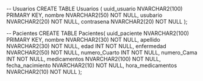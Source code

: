 -- Usuarios
CREATE TABLE Usuarios (
    uuid_usuario NVARCHAR2(100) PRIMARY KEY,
    nombre NVARCHAR2(50) NOT NULL,
    usubario NVARCHAR2(20) NOT NULL,
    contrasena NVARCHAR2(20) NOT NULL
);

-- Pacientes
CREATE TABLE Pacientes(
uuid_paciente NVARCHAR2(100) PRIMARY KEY,
nombre NVARCHAR2(30) NOT NULL,
apellido NVARCHAR2(30) NOT NULL,
edad INT NOT NULL, 
enfermedad NVARCHAR2(50) NOT NULL,
numero_Cuarto INT NOT NULL,
numero_Cama INT NOT NULL,
medicamentos NVARCHAR2(100) NOT NULL,
fecha_nacimiento NVARCHAR2(10) NOT NULL,
hora_medicamentos NVARCHAR2(10) NOT NULL
);



